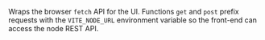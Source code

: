 Wraps the browser `fetch` API for the UI. Functions `get` and `post` prefix
requests with the `VITE_NODE_URL` environment variable so the front-end can
access the node REST API.
